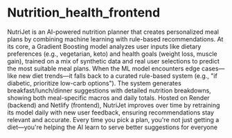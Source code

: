# Nutrition_health_frontend
NutriJet is an AI-powered nutrition planner that creates personalized meal plans by combining machine learning with rule-based recommendations. At its core, a Gradient Boosting model analyzes user inputs like dietary preferences (e.g., vegetarian, keto) and health goals (weight loss, muscle gain), trained on a mix of synthetic data and real user selections to predict the most suitable meal plans. When the ML model encounters edge cases—like new diet trends—it falls back to a curated rule-based system (e.g., "if diabetic, prioritize low-carb options"). The system generates breakfast/lunch/dinner suggestions with detailed nutrition breakdowns, showing both meal-specific macros and daily totals. Hosted on Render (backend) and Netlify (frontend), NutriJet improves over time by retraining its model daily with new user feedback, ensuring recommendations stay relevant and accurate. Every time you pick a plan, you're not just getting a diet—you're helping the AI learn to serve better suggestions for everyone

